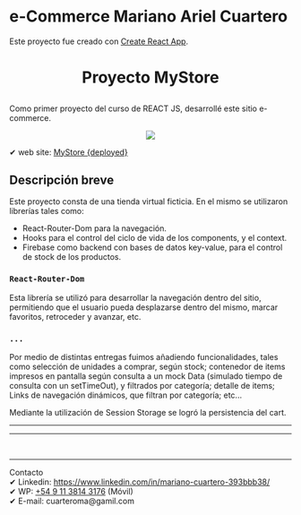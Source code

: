 # e-Commerce Mariano Ariel Cuartero

Este proyecto fue creado con [Create React App](https://github.com/facebook/create-react-app).

<h1 align="center"> Proyecto MyStore </h1>

## <p>
Como primer proyecto del curso de REACT JS, desarrollé este sitio e-commerce.

<p align="center">
<img src="https://github.com/marianc90/e-Commerce-REACT-Cuartero-Mariano/blob/master/public/MyStore%20-%20Mariano%20Cuartero's%20App.gif?raw=true">
</p>

✔ web site: <a href="https://e-commerce-mystore.vercel.app/" target="_blank">
MyStore {deployed}
</a> 

## Descripción breve

Este proyecto consta de una tienda virtual ficticia.
En el mismo se utilizaron librerías tales como:
- React-Router-Dom para la navegación.
- Hooks para el control del ciclo de vida de los components, y el context.
- Firebase como backend con bases de datos key-value, para el control de stock de los productos.

### `React-Router-Dom`

Esta librería se utilizó para desarrollar la navegación dentro del sitio, permitiendo que el usuario pueda desplazarse dentro del mismo, marcar favoritos, retroceder y avanzar, etc.

### `...`

Por medio de distintas entregas fuimos añadiendo funcionalidades, tales como selección de unidades a comprar, según stock; contenedor de items impresos en pantalla según consulta a un mock Data (simulado tiempo de consulta con un setTimeOut), y filtrados por categoría; detalle de items; Links de navegación dinámicos, que filtran por categoría; etc... 

Mediante la utilización de Session Storage se logró la persistencia del cart.

<hr/>


********
 
<br/>

  <hr/>
  Contacto <br/>
✔ Linkedin: <a href="https://www.linkedin.com/in/mariano-cuartero-393bbb38/">https://www.linkedin.com/in/mariano-cuartero-393bbb38/</a> <br/>
✔ WP: <a href="https://api.whatsapp.com/send?phone=549113814376&text=Gracias%20por%20contactar!" target="_blank">+54 9 11 3814 3176</a> (Móvil) <br/>
✔ E-mail: cuarteroma@gamil.com <br/>